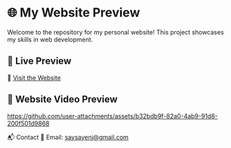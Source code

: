 # 🌐 My Website Preview  

Welcome to the repository for my personal website! This project showcases my skills in web development.  

## 🚀 Live Preview  
🔗 [Visit the Website](https://jzsaysayen.github.io/Personal-Portfolio/) 

## 📸 Website Video Preview
https://github.com/user-attachments/assets/b32bdb9f-82a0-4ab9-91d8-200f501d9868

📬 Contact
📧 Email: saysayenj@gmail.com

